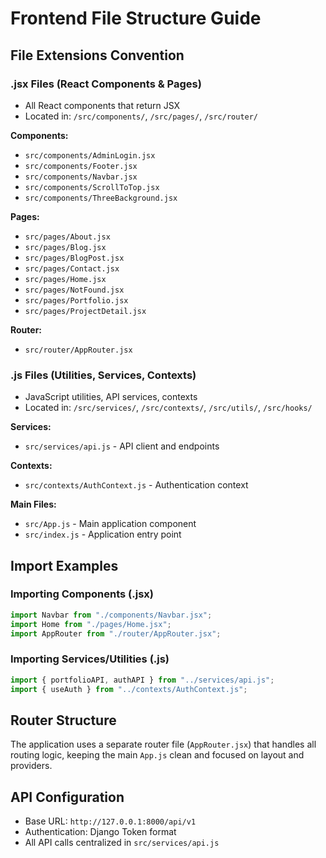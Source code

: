 # Frontend File Structure Guide

## File Extensions Convention

### .jsx Files (React Components & Pages)

- All React components that return JSX
- Located in: `/src/components/`, `/src/pages/`, `/src/router/`

**Components:**

- `src/components/AdminLogin.jsx`
- `src/components/Footer.jsx`
- `src/components/Navbar.jsx`
- `src/components/ScrollToTop.jsx`
- `src/components/ThreeBackground.jsx`

**Pages:**

- `src/pages/About.jsx`
- `src/pages/Blog.jsx`
- `src/pages/BlogPost.jsx`
- `src/pages/Contact.jsx`
- `src/pages/Home.jsx`
- `src/pages/NotFound.jsx`
- `src/pages/Portfolio.jsx`
- `src/pages/ProjectDetail.jsx`

**Router:**

- `src/router/AppRouter.jsx`

### .js Files (Utilities, Services, Contexts)

- JavaScript utilities, API services, contexts
- Located in: `/src/services/`, `/src/contexts/`, `/src/utils/`, `/src/hooks/`

**Services:**

- `src/services/api.js` - API client and endpoints

**Contexts:**

- `src/contexts/AuthContext.js` - Authentication context

**Main Files:**

- `src/App.js` - Main application component
- `src/index.js` - Application entry point

## Import Examples

### Importing Components (.jsx)

```javascript
import Navbar from "./components/Navbar.jsx";
import Home from "./pages/Home.jsx";
import AppRouter from "./router/AppRouter.jsx";
```

### Importing Services/Utilities (.js)

```javascript
import { portfolioAPI, authAPI } from "../services/api.js";
import { useAuth } from "../contexts/AuthContext.js";
```

## Router Structure

The application uses a separate router file (`AppRouter.jsx`) that handles all routing logic, keeping the main `App.js` clean and focused on layout and providers.

## API Configuration

- Base URL: `http://127.0.0.1:8000/api/v1`
- Authentication: Django Token format
- All API calls centralized in `src/services/api.js`
